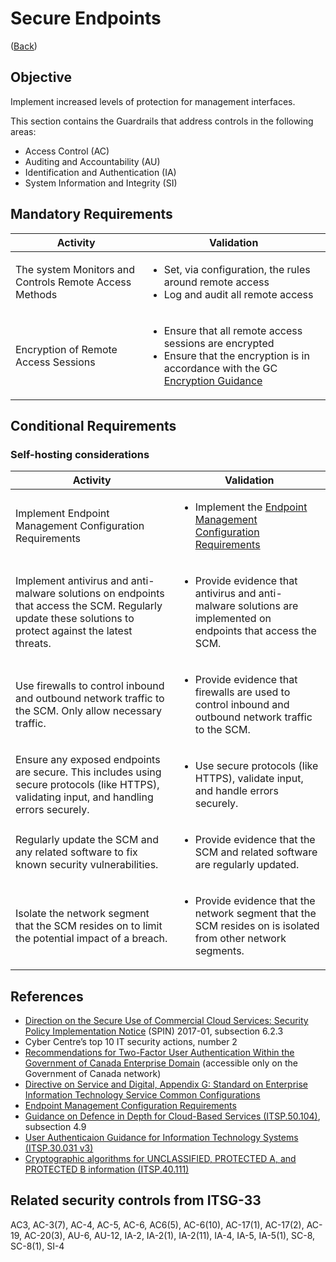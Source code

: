 # Secure Endpoints

([Back](../../GUARDRAILS.md))

## Objective

Implement increased levels of protection for management interfaces.

This section contains the Guardrails that address controls in the following areas:

- Access Control (AC)
- Auditing and Accountability (AU)
- Identification and Authentication (IA)
- System Information and Integrity (SI)

## Mandatory Requirements

| Activity | Validation |
| --- | --- |
| The system Monitors and Controls Remote Access Methods | <ul><li>Set, via configuration, the rules around remote access</li><li>Log and audit all remote access</li></ul> |
| Encryption of Remote Access Sessions | <ul><li>Ensure that all remote access sessions are encrypted</li><li>Ensure that the encryption is in accordance with the GC [Encryption Guidance](https://www.cyber.gc.ca/en/guidance/cryptographic-algorithms-unclassified-protected-protected-b-information-itsp40111)</li></ul> |

## Conditional Requirements

### Self-hosting considerations

| Activity | Validation |
| --- | --- |
| Implement Endpoint Management Configuration Requirements | <ul><li>Implement the [Endpoint Management Configuration Requirements](https://www.canada.ca/en/government/system/digital-government/policies-standards/enterprise-it-service-common-configurations/endpoint.html)</li></ul> |
| Implement antivirus and anti-malware solutions on endpoints that access the SCM. Regularly update these solutions to protect against the latest threats. | <ul><li>Provide evidence that antivirus and anti-malware solutions are implemented on endpoints that access the SCM.</li></ul> |
| Use firewalls to control inbound and outbound network traffic to the SCM. Only allow necessary traffic. | <ul><li>Provide evidence that firewalls are used to control inbound and outbound network traffic to the SCM.</li></ul> |
| Ensure any exposed endpoints are secure. This includes using secure protocols (like HTTPS), validating input, and handling errors securely. | <ul><li>Use secure protocols (like HTTPS), validate input, and handle errors securely.</li></ul> |
|  Regularly update the SCM and any related software to fix known security vulnerabilities. | <ul><li>Provide evidence that the SCM and related software are regularly updated.</li></ul> |
| Isolate the network segment that the SCM resides on to limit the potential impact of a breach.| <ul><li>Provide evidence that the network segment that the SCM resides on is isolated from other network segments.</li></ul> |

## References

- [Direction on the Secure Use of Commercial Cloud Services: Security Policy Implementation Notice](https://www.canada.ca/en/treasury-board-secretariat/services/access-information-privacy/security-identity-management/direction-secure-use-commercial-cloud-services-spin.html) (SPIN) 2017-01, subsection 6.2.3
- Cyber Centre’s top 10 IT security actions, number 2
- [Recommendations for Two-Factor User Authentication Within the Government of Canada Enterprise Domain](https://intranet.canada.ca/wg-tg/rtua-rafu-eng.asp) (accessible only on the Government of Canada network)
- [Directive on Service and Digital, Appendix G: Standard on Enterprise Information Technology Service Common Configurations](https://www.tbs-sct.canada.ca/pol/doc-eng.aspx?id=32713)
- [Endpoint Management Configuration Requirements](https://www.canada.ca/en/government/system/digital-government/policies-standards/enterprise-it-service-common-configurations/endpoint.html)
- [Guidance on Defence in Depth for Cloud-Based Services (ITSP.50.104)](https://cyber.gc.ca/en/guidance/itsp50104-guidance-defence-depth-cloud-based-services), subsection 4.9
- [User Authenticaion Guidance for Information Technology Systems (ITSP.30.031 v3)](https://cyber.gc.ca/en/guidance/user-authentication-guidance-information-technology-systems-itsp30031-v3)
- [Cryptographic algorithms for UNCLASSIFIED, PROTECTED A, and PROTECTED B information (ITSP.40.111)](https://www.cyber.gc.ca/en/guidance/cryptographic-algorithms-unclassified-protected-protected-b-information-itsp40111)

## Related security controls from ITSG-33

AC3, AC-3(7), AC-4, AC-5, AC-6, AC6(5), AC-6(10), AC-17(1), AC-17(2), AC-19, AC-20(3), AU-6, AU-12, IA-2, IA-2(1), IA-2(11), IA-4, IA-5, IA-5(1), SC-8, SC-8(1), SI-4
